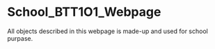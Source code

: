 # School_BTT1O1_Webpage
All objects described in this webpage is made-up and used for school purpase.
